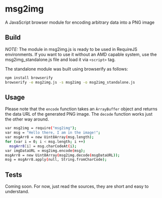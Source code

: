 # msg2img
A JavaScript browser module for encoding arbitrary data into a PNG image


## Build
*NOTE:* The module in msg2img.js is ready to be used in RequireJS environments. If you want to use it without an AMD capable system, use the msg2img_standalone.js file and load it via `<script>` tag.

The standalone module was built using browserify as follows:

```bash
npm install browserify
browserify -e msg2img.js -s msg2img -o msg2img_standalone.js
```

## Usage
Please note that the `encode` function takes an `ÀrrayBuffer` object and returns the data URL of the generated PNG image. The `decode` function works just the other way around.

```bash
var msg2img = require("msg2img");
var msg = "Hello there, I am in the image!";
var msgArr8 = new Uint8Array(msg.length);
for (var i = 0; i < msg.length; i ++)
  msgArr8[i] = msg.charCodeAt(i);
var imgDataURL = msg2img.encode(msg);
msgArr8 = new Uint8Array(msg2img.decode(msgDataURL));
msg = msgArr8.apply(null, String.fromCharCode);
```

## Tests
Coming soon. For now, just read the sources, they are short and easy to understand.
